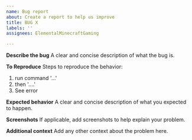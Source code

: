 ```yaml
---
name: Bug report
about: Create a report to help us improve
title: BUG X
labels: ''
assignees: ElementalMinecraftGaming

---
```


**Describe the bug**
A clear and concise description of what the bug is.

**To Reproduce**
Steps to reproduce the behavior:
1. run command '...'
2. then '....'
3. See error

**Expected behavior**
A clear and concise description of what you expected to happen.

**Screenshots**
If applicable, add screenshots to help explain your problem.

**Additional context**
Add any other context about the problem here.
